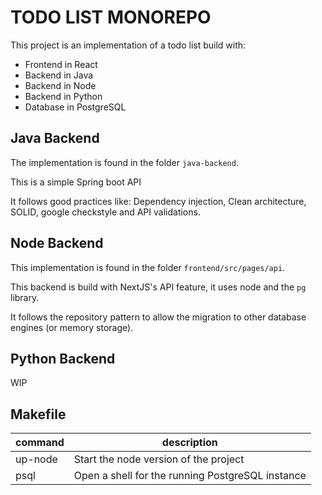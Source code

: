 # TODO LIST MONOREPO

This project is an implementation of a todo list build with:

- Frontend in React
- Backend in Java
- Backend in Node
- Backend in Python
- Database in PostgreSQL

## Java Backend

The implementation is found in the folder `java-backend`.

This is a simple Spring boot API

It follows good practices like: Dependency injection, Clean architecture, SOLID, google checkstyle
and API validations.

## Node Backend

This implementation is found in the folder `frontend/src/pages/api`.

This backend is build with NextJS's API feature, it uses node and the `pg` library.

It follows the repository pattern to allow the migration to other database engines (or memory storage).

## Python Backend

WIP

## Makefile

| command | description                                      |
| ------- | ------------------------------------------------ |
| up-node | Start the node version of the project            |
| psql    | Open a shell for the running PostgreSQL instance |
